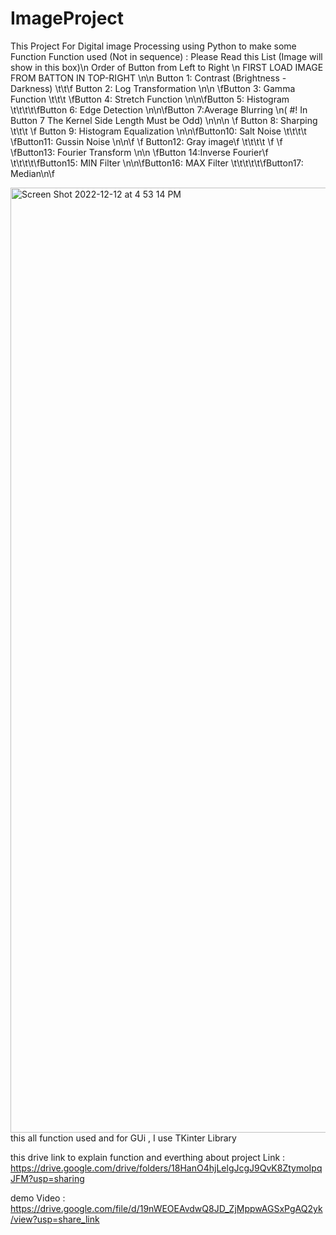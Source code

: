 # ImageProject
This Project For Digital image Processing using Python to make some Function
Function used (Not in sequence) : 
 Please Read this List (Image will show in this box)\n Order of Button from Left to Right \n FIRST  LOAD  IMAGE  FROM  BATTON  IN  TOP-RIGHT \n\n  Button 1: Contrast (Brightness - Darkness) \t\t\f  Button 2: Log Transformation \n\n \fButton 3: Gamma Function \t\t\t \fButton 4: Stretch Function \n\n\fButton 5: Histogram \t\t\t\t\fButton 6: Edge Detection \n\n\fButton 7:Average Blurring \n( #! In Button 7 The Kernel Side Length Must be Odd) \n\n\n               \f Button 8: Sharping   \t\t\t                   \f Button 9: Histogram Equalization  \n\n\fButton10: Salt Noise \t\t\t\t       \fButton11: Gussin Noise \n\n\f \f Button12: Gray image\f \t\t\t\t  \f \f  \fButton13: Fourier Transform \n\n \fButton 14:Inverse Fourier\f  \t\t\t\t\fButton15: MIN Filter \n\n\fButton16: MAX Filter \t\t\t\t\t\fButton17: Median\n\f

<img width="1512" alt="Screen Shot 2022-12-12 at 4 53 14 PM" src="https://user-images.githubusercontent.com/83542891/210368462-b14a67fb-56a5-4db9-8989-182323cde601.png">
this all function used and for GUi , I use TKinter Library 

this drive link to explain function and everthing about project 
Link : https://drive.google.com/drive/folders/18HanO4hjLelgJcgJ9QvK8ZtymoIpqJFM?usp=sharing

demo Video : https://drive.google.com/file/d/19nWEOEAvdwQ8JD_ZjMppwAGSxPgAQ2yk/view?usp=share_link

